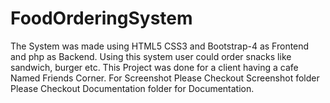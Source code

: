 # FoodOrderingSystem
The System was made using HTML5 CSS3 and Bootstrap-4 as Frontend and php as Backend. Using this system user could order snacks like sandwich, burger etc.
This Project was done for a client having a cafe Named Friends Corner.
For Screenshot Please Checkout Screenshot folder
Please Checkout Documentation folder for Documentation. 
